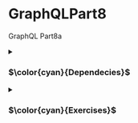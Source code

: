# GraphQLPart8

GraphQL Part8a

<details>
<summary>

### $\color{cyan}{Dependecies}$

 </summary>

```
npm install @apollo/server graphql
```

start server :

```
node Exercise(8.X).js
```

Apollo server runs in development mode `http://localhost:4000`

This takes us to `Apollo Studio Explorer`

</details>

<details>
<summary>

### $\color{cyan}{Exercises}$

 </summary>

`8.1:` The number of books and authors

- Implement queries bookCount and authorCount which return the number of books and the number of authors.
  `8.2:` All books
- Implement query allBooks, which returns the details of all books.

`8.3:` All authors

- Implement query allAuthors, which returns the details of all authors. The response should include a field bookCount containing the number of books the author has written.

`8.4:` Books of an author

- Modify the allBooks query so that a user can give an optional parameter author. The response should include only books written by that author.

`8.5:` Books by genre

- Modify the allBooks query so that a user can give an optional parameter genre or genre and author.

Added only author as an option which will work similar to Exercise8.4

i) genre
ii) autor
iii) author and genre

`8.6:` Adding a book

- Implement mutation `addBook` to add new book.

* The mutation works even if the author is not already saved to the server or author data list.

- If the author is not yet saved to the server, a new author is added to the system. Born year will be null for now.

`8.7:` Updating the birth year of an author

- Implement mutation `editAuthor`, which will be used for changing the birth year or `born:` of the author.

- If the author is not in the system, `null` is returned:

</details>
